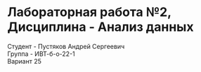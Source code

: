 # Лабораторная работа №2, Дисциплина - Анализ данных
Студент - Пустяков Андрей Сергеевич
<br>
Группа - ИВТ-б-о-22-1
<br>
Вариант 25